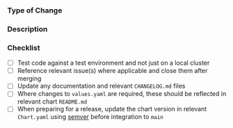 <!--
 Before you open a pull request please review the following guidelines and tip and edit the relevant sections.
 Thank you for contributing! 
 -->

### Type of Change

<!-- Select - i.e. 
  - new feature
  - bug fix
-->

### Description 

<!-- Describe the scope of your change - i.e. 
  - what the change does how it was tested 
  - any known limitations
  - any tests or examples exercised on your modified code
-->

### Checklist

<!-- [Place an '[X]' (no spaces) in all applicable fields. Please add/remove fields as required.] -->

- [ ] Test code against a test environment and not just on a local cluster 
- [ ] Reference relevant issue(s) where applicable and close them after merging
- [ ] Update any documentation and relevant `CHANGELOG.md` files
- [ ] Where changes to `values.yaml` are required, these should be reflected in relevant chart `README.md` 
- [ ] When preparing for a release, update the chart version in relevant `Chart.yaml` using [semver](http://semver.org/) before integration to `main`